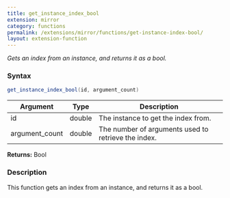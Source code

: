 ```yaml
---
title: get_instance_index_bool
extension: mirror
category: functions
permalink: /extensions/mirror/functions/get-instance-index-bool/
layout: extension-function
---
```


_Gets an index from an instance, and returns it as a bool._

### Syntax ###
```cs
get_instance_index_bool(id, argument_count)
```

| Argument | Type | Description |
| --- | --- | --- |
| id | double | The instance to get the index from. |
| argument_count | double | The number of arguments used to retrieve the index. |

**Returns:** Bool

### Description

This function gets an index from an instance, and returns it as a bool. 

